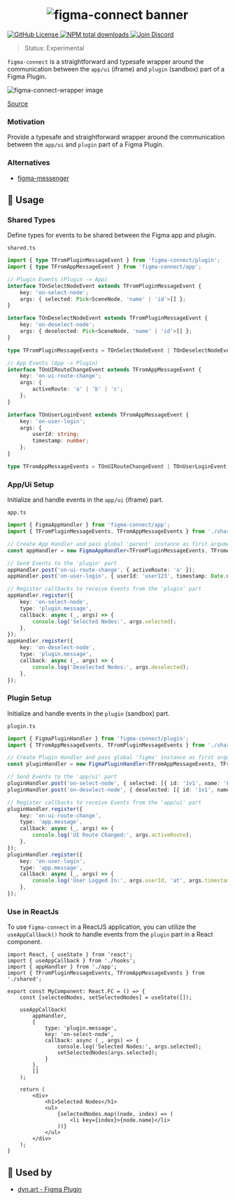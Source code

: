 <h1 align="center">
    <img src="https://raw.githubusercontent.com/inbeta-group/monorepo/develop/packages/figma-connect/.github/banner.svg" alt="figma-connect banner">
</h1>

<p align="left">
    <a href="https://github.com/inbeta-group/monorepo/blob/develop/LICENSE">
        <img src="https://img.shields.io/github/license/inbeta-group/monorepo.svg?label=license&style=flat&colorA=293140&colorB=F0E81A" alt="GitHub License"/>
    </a>
    <a href="https://www.npmjs.com/package/figma-connect">
        <img src="https://img.shields.io/npm/dt/figma-connect.svg?label=downloads&style=flat&colorA=293140&colorB=F0E81A" alt="NPM total downloads"/>
    </a>
    <a href="https://dyn.art/s/discord/?source=inbeta-group-readme">
        <img src="https://img.shields.io/discord/795291052897992724.svg?label=&logo=discord&logoColor=ffffff&color=7389D8&labelColor=F0E81A" alt="Join Discord"/>
    </a>
</p>

> Status: Experimental

`figma-connect` is a straightforward and typesafe wrapper around the communication between the `app/ui` (iframe) and `plugin` (sandbox) part of a Figma Plugin.

<img src="https://raw.githubusercontent.com/inbeta-group/monorepo/develop/packages/figma-connect/.github/figma-connect-wrapper.png" alt="figma-connect-wrapper image">

[Source](https://www.figma.com/plugin-docs/how-plugins-run/)

### Motivation

Provide a typesafe and straightforward wrapper around the communication between the `app/ui` and `plugin` part of a Figma Plugin.

### Alternatives

- [figma-messenger](https://github.com/okotoki/figma-messenger)

## 📖 Usage

### Shared Types

Define types for events to be shared between the Figma app and plugin.

`shared.ts`
```ts
import { type TFromPluginMessageEvent } from 'figma-connect/plugin';
import { type TFromAppMessageEvent } from 'figma-connect/app';

// Plugin Events (Plugin -> App)
interface TOnSelectNodeEvent extends TFromPluginMessageEvent {
    key: 'on-select-node';
    args: { selected: Pick<SceneNode, 'name' | 'id'>[] };
}

interface TOnDeselectNodeEvent extends TFromPluginMessageEvent {
    key: 'on-deselect-node';
    args: { deselected: Pick<SceneNode, 'name' | 'id'>[] };
}

type TFromPluginMessageEvents = TOnSelectNodeEvent | TOnDeselectNodeEvent;

// App Events (App -> Plugin)
interface TOnUIRouteChangeEvent extends TFromAppMessageEvent {
    key: 'on-ui-route-change';
    args: {
        activeRoute: 'a' | 'b' | 'c';
    };
}

interface TOnUserLoginEvent extends TFromAppMessageEvent {
    key: 'on-user-login';
    args: {
        userId: string;
        timestamp: number;
    };
}

type TFromAppMessageEvents = TOnUIRouteChangeEvent | TOnUserLoginEvent;
```

### App/Ui Setup

Initialize and handle events in the `app/ui` (iframe) part.

`app.ts`
```ts
import { FigmaAppHandler } from 'figma-connect/app';
import { TFromPluginMessageEvents, TFromAppMessageEvents } from './shared';

// Create App Handler and pass global 'parent' instance as first argument
const appHandler = new FigmaAppHandler<TFromPluginMessageEvents, TFromAppMessageEvents>(parent);

// Send Events to the 'plugin' part
appHandler.post('on-ui-route-change', { activeRoute: 'a' });
appHandler.post('on-user-login', { userId: 'user123', timestamp: Date.now() });

// Register callbacks to receive Events from the 'plugin' part
appHandler.register({
    key: 'on-select-node',
    type: 'plugin.message',
    callback: async (_, args) => {
        console.log('Selected Nodes:', args.selected);
    },
});
appHandler.register({
    key: 'on-deselect-node',
    type: 'plugin.message',
    callback: async (_, args) => {
        console.log('Deselected Nodes:', args.deselected);
    },
});
```

### Plugin Setup

Initialize and handle events in the `plugin` (sandbox) part.

`plugin.ts`
```ts
import { FigmaPluginHandler } from 'figma-connect/plugin';
import { TFromAppMessageEvents, TFromPluginMessageEvents } from './shared';

// Create Plugin Handler and pass global 'figma' instance as first argument
const pluginHandler = new FigmaPluginHandler<TFromAppMessageEvents, TFromPluginMessageEvents>(figma);

// Send Events to the 'app/ui' part
pluginHandler.post('on-select-node', { selected: [{ id: '1v1', name: 'Frame1' }] });
pluginHandler.post('on-deselect-node', { deselected: [{ id: '1v1', name: 'Frame1' }] });

// Register callbacks to receive Events from the 'app/ui' part
pluginHandler.register({
    key: 'on-ui-route-change',
    type: 'app.message',
    callback: async (_, args) => {
        console.log('UI Route Changed:', args.activeRoute);
    },
});
pluginHandler.register({
    key: 'on-user-login',
    type: 'app.message',
    callback: async (_, args) => {
        console.log('User Logged In:', args.userId, 'at', args.timestamp);
    },
});
```

### Use in ReactJs

To use `figma-connect` in a ReactJS application, you can utilize the `useAppCallback()` hook to handle events from the `plugin` part in a React component. 

```tsx
import React, { useState } from 'react';
import { useAppCallback } from './hooks';
import { appHandler } from './app';
import { TFromPluginMessageEvents, TFromAppMessageEvents } from './shared';

export const MyComponent: React.FC = () => {
    const [selectedNodes, setSelectedNodes] = useState([]);

    useAppCallback(
        appHandler,
        {
            type: 'plugin.message',
            key: 'on-select-node',
            callback: async (_, args) => {
                console.log('Selected Nodes:', args.selected);
                setSelectedNodes(args.selected);
            }
        },
        []
    );

    return (
        <div>
            <h1>Selected Nodes</h1>
            <ul>
                {selectedNodes.map((node, index) => (
                    <li key={index}>{node.name}</li>
                ))}
            </ul>
        </div>
    );
}
```

## 👀 Used by
- [dyn.art - Figma Plugin](https://github.com/dyn-art/monorepo/tree/develop/apps/figma-plugin)